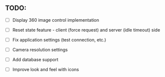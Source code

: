 ## TODO:

- [ ] Display 360 image control implementation
- [ ] Reset state feature - client (force request) and server (idle timeout) side
- [ ] Fix application settings (test connection, etc.)
- [ ] Camera resolution settings
- [ ] Add database support
- [ ] Improve look and feel with icons

